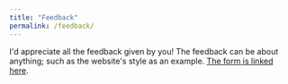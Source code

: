 ```yaml
---
title: "Feedback"
permalink: /feedback/
---
```


I'd appreciate all the feedback given by you! The feedback can be about anything; such as the website's style as an example. [The form is linked here](https://docs.google.com/forms/d/e/1FAIpQLSfBI89vpTP7Apm406Pumc2KlixcczaA4aEX-7LANgd6ZKV1DA/viewform?usp=sf_link).